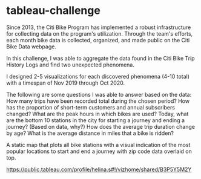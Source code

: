 # tableau-challenge
Since 2013, the Citi Bike Program has implemented a robust infrastructure for collecting data on the program's utilization. Through the team's efforts, each month bike data is collected, organized, and made public on the Citi Bike Data webpage.

In this challenge, I was able to aggregate the data found in the Citi Bike Trip History Logs and find two unexpected phenomena.

I designed 2-5 visualizations for each discovered phenomena (4-10 total) with a timespan of Nov 2019 through Oct 2020. 

The following are some questions I was able to answer based on the data:
How many trips have been recorded total during the chosen period?
How has the proportion of short-term customers and annual subscribers changed?
What are the peak hours in which bikes are used?
Today, what are the bottom 10 stations in the city for starting a journey and ending a journey? (Based on data, why?)
How does the average trip duration change by age?
What is the average distance in miles that a bike is ridden?

A static map that plots all bike stations with a visual indication of the most popular locations to start and end a journey with zip code data overlaid on top.

https://public.tableau.com/profile/helina.s#!/vizhome/shared/B3P5Y5M2Y

